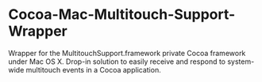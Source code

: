 Cocoa-Mac-Multitouch-Support-Wrapper
====================================

Wrapper for the MultitouchSupport.framework private Cocoa framework under Mac OS X. Drop-in solution to easily receive and respond to system-wide multitouch events in a Cocoa application.
